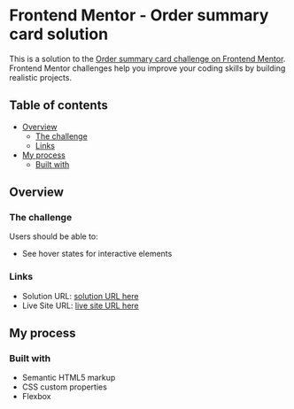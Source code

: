 # Frontend Mentor - Order summary card solution

This is a solution to the [Order summary card challenge on Frontend Mentor](https://www.frontendmentor.io/challenges/order-summary-component-QlPmajDUj). Frontend Mentor challenges help you improve your coding skills by building realistic projects. 

## Table of contents

- [Overview](#overview)
  - [The challenge](#the-challenge)
  - [Links](#links)
- [My process](#my-process)
  - [Built with](#built-with)

## Overview

### The challenge

Users should be able to:

- See hover states for interactive elements

### Links

- Solution URL: [solution URL here](https://github.com/karim-saou/ORDER-SUMMARY-COMPONENT)
- Live Site URL: [live site URL here](https://karim-saou.github.io/ORDER-SUMMARY-COMPONENT/)

## My process

### Built with

- Semantic HTML5 markup
- CSS custom properties
- Flexbox